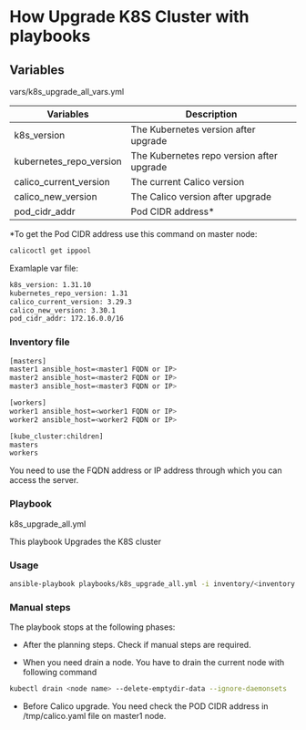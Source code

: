 # How Upgrade K8S Cluster with playbooks


## Variables

vars/k8s_upgrade_all_vars.yml

Variables | Description
--- | --- |
k8s_version | The Kubernetes version after upgrade
kubernetes_repo_version | The Kubernetes repo version after upgrade 
calico_current_version | The current Calico version 
calico_new_version | The Calico version after upgrade 
pod_cidr_addr | Pod CIDR address* 

*To get the Pod CIDR address use this command on master node:
```bash
calicoctl get ippool
```

Examlaple var file:
```bash
k8s_version: 1.31.10
kubernetes_repo_version: 1.31
calico_current_version: 3.29.3
calico_new_version: 3.30.1
pod_cidr_addr: 172.16.0.0/16
```

### Inventory file

```bash
[masters]
master1 ansible_host=<master1 FQDN or IP>
master2 ansible_host=<master2 FQDN or IP>
master3 ansible_host=<master3 FQDN or IP>

[workers]
worker1 ansible_host=<worker1 FQDN or IP>
worker2 ansible_host=<worker2 FQDN or IP>

[kube_cluster:children]
masters
workers

```

You need to use the FQDN address or IP address through which you can access the server.


### Playbook
k8s_upgrade_all.yml

This playbook Upgrades the K8S cluster

### Usage

```bash
ansible-playbook playbooks/k8s_upgrade_all.yml -i inventory/<inventory file> -v
```

### Manual steps

The playbook stops at the following phases:

- After the planning steps. Check if manual steps are required.

- When you need drain a node. You have to drain the current node with following command

```bash
kubectl drain <node name> --delete-emptydir-data --ignore-daemonsets
```

- Before Calico upgrade. You need check the POD CIDR address in /tmp/calico.yaml file on master1 node.

